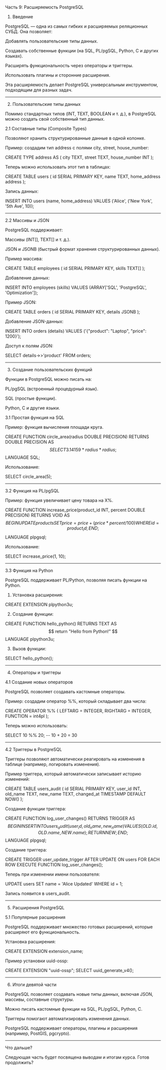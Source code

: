Часть 9: Расширяемость PostgreSQL

1. Введение

PostgreSQL — одна из самых гибких и расширяемых реляционных СУБД. Она позволяет:

Добавлять пользовательские типы данных.

Создавать собственные функции (на SQL, PL/pgSQL, Python, C и других языках).

Расширять функциональность через операторы и триггеры.

Использовать плагины и сторонние расширения.


Эта расширяемость делает PostgreSQL универсальным инструментом, подходящим для разных задач.


---

2. Пользовательские типы данных

Помимо стандартных типов (INT, TEXT, BOOLEAN и т. д.), в PostgreSQL можно создать свой собственный тип данных.

2.1 Составные типы (Composite Types)

Позволяют хранить структурированные данные в одной колонке.

Пример: создадим тип address с полями city, street, house_number:

CREATE TYPE address AS (
    city TEXT,
    street TEXT,
    house_number INT
);

Теперь можно использовать этот тип в таблицах:

CREATE TABLE users (
    id SERIAL PRIMARY KEY,
    name TEXT,
    home_address address
);

Запись данных:

INSERT INTO users (name, home_address) VALUES ('Alice', ('New York', '5th Ave', 10));


---

2.2 Массивы и JSON

PostgreSQL поддерживает:

Массивы (INT[], TEXT[] и т. д.).

JSON и JSONB (быстрый формат хранения структурированных данных).


Пример массива:

CREATE TABLE employees (
    id SERIAL PRIMARY KEY,
    skills TEXT[]
);

Добавление данных:

INSERT INTO employees (skills) VALUES (ARRAY['SQL', 'PostgreSQL', 'Optimization']);

Пример JSON:

CREATE TABLE orders (
    id SERIAL PRIMARY KEY,
    details JSONB
);

Добавление JSON-данных:

INSERT INTO orders (details) VALUES ('{"product": "Laptop", "price": 1200}');

Доступ к полям JSON:

SELECT details->>'product' FROM orders;


---

3. Создание пользовательских функций

Функции в PostgreSQL можно писать на:

PL/pgSQL (встроенный процедурный язык).

SQL (простые функции).

Python, C и другие языки.


3.1 Простая функция на SQL

Пример: функция вычисления площади круга.

CREATE FUNCTION circle_area(radius DOUBLE PRECISION) 
RETURNS DOUBLE PRECISION AS $$
    SELECT 3.14159 * radius * radius;
$$ LANGUAGE SQL;

Использование:

SELECT circle_area(5);


---

3.2 Функция на PL/pgSQL

Пример: функция увеличивает цену товара на X%.

CREATE FUNCTION increase_price(product_id INT, percent DOUBLE PRECISION) 
RETURNS VOID AS $$
BEGIN
    UPDATE products 
    SET price = price + (price * percent / 100)
    WHERE id = product_id;
END;
$$ LANGUAGE plpgsql;

Использование:

SELECT increase_price(1, 10);


---

3.3 Функция на Python

PostgreSQL поддерживает PL/Python, позволяя писать функции на Python.

1. Установка расширения:

CREATE EXTENSION plpython3u;

2. Создание функции:

CREATE FUNCTION hello_python() RETURNS TEXT AS $$
    return "Hello from Python!"
$$ LANGUAGE plpython3u;

3. Вызов функции:

SELECT hello_python();


---

4. Операторы и триггеры

4.1 Создание новых операторов

PostgreSQL позволяет создавать кастомные операторы.

Пример: создадим оператор %%, который складывает два числа:

CREATE OPERATOR %% (
    LEFTARG = INTEGER, 
    RIGHTARG = INTEGER, 
    FUNCTION = int4pl
);

Теперь можно использовать:

SELECT 10 %% 20;  -- 10 + 20 = 30


---

4.2 Триггеры в PostgreSQL

Триггеры позволяют автоматически реагировать на изменения в таблице (например, логировать изменения).

Пример триггера, который автоматически записывает историю изменений:

CREATE TABLE users_audit (
    id SERIAL PRIMARY KEY,
    user_id INT,
    old_name TEXT,
    new_name TEXT,
    changed_at TIMESTAMP DEFAULT NOW()
);

Создание функции триггера:

CREATE FUNCTION log_user_changes() RETURNS TRIGGER AS $$
BEGIN
    INSERT INTO users_audit (user_id, old_name, new_name)
    VALUES (OLD.id, OLD.name, NEW.name);
    RETURN NEW;
END;
$$ LANGUAGE plpgsql;

Создание триггера:

CREATE TRIGGER user_update_trigger
AFTER UPDATE ON users
FOR EACH ROW
EXECUTE FUNCTION log_user_changes();

Теперь при изменении имени пользователя:

UPDATE users SET name = 'Alice Updated' WHERE id = 1;

Запись появится в users_audit.


---

5. Расширения PostgreSQL

5.1 Популярные расширения

PostgreSQL поддерживает множество готовых расширений, которые расширяют его функциональность.

Установка расширения:

CREATE EXTENSION extension_name;

Пример установки uuid-ossp:

CREATE EXTENSION "uuid-ossp";
SELECT uuid_generate_v4();


---

6. Итоги девятой части

PostgreSQL позволяет создавать новые типы данных, включая JSON, массивы, составные структуры.

Можно писать кастомные функции на SQL, PL/pgSQL, Python, C.

Триггеры помогают автоматизировать изменения данных.

PostgreSQL поддерживает операторы, плагины и расширения (например, PostGIS, pgcrypto).



---

Что дальше?

Следующая часть будет посвящена выводам и итогам курса. Готов продолжить?

